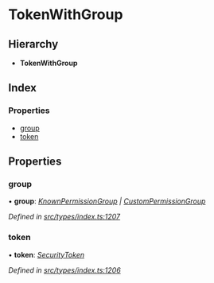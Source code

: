 # TokenWithGroup

## Hierarchy

* **TokenWithGroup**

## Index

### Properties

* [group](tokenwithgroup.md#group)
* [token](tokenwithgroup.md#token)

## Properties

### group

• **group**: [_KnownPermissionGroup_](../classes/knownpermissiongroup.md) _\|_ [_CustomPermissionGroup_](../classes/custompermissiongroup.md)

_Defined in_ [_src/types/index.ts:1207_](https://github.com/PolymathNetwork/polymesh-sdk/blob/959efb76/src/types/index.ts#L1207)

### token

• **token**: [_SecurityToken_](../classes/securitytoken.md)

_Defined in_ [_src/types/index.ts:1206_](https://github.com/PolymathNetwork/polymesh-sdk/blob/959efb76/src/types/index.ts#L1206)

